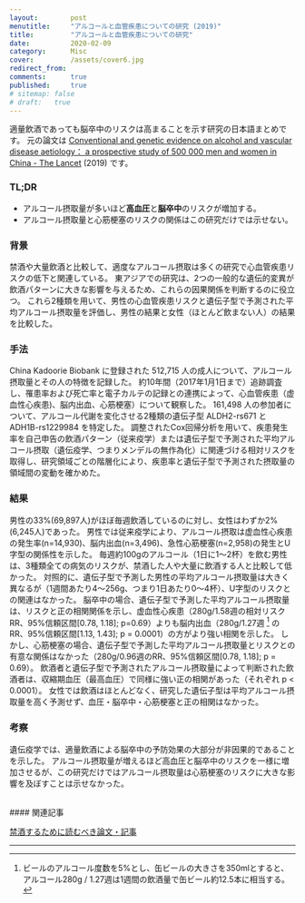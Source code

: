 ```yaml
---
layout:        post
menutitle:     "アルコールと血管疾患についての研究 (2019)"
title:         "アルコールと血管疾患についての研究"
date:          2020-02-09
category:      Misc
cover:         /assets/cover6.jpg
redirect_from:
comments:      true
published:     true
# sitemap: false
# draft:   true
---
```


適量飲酒であっても脳卒中のリスクは高まることを示す研究の日本語まとめです。
元の論文は
[Conventional and genetic evidence on alcohol and vascular disease aetiology： a prospective study of 500 000 men and women in China - The Lancet](https://www.thelancet.com/journals/lancet/article/PIIS0140-6736%2818%2931772-0/fulltext) (2019)
です。

### TL;DR
- アルコール摂取量が多いほど**高血圧**と**脳卒中**のリスクが増加する。
- アルコール摂取量と心筋梗塞のリスクの関係はこの研究だけでは示せない。

### 背景
禁酒や大量飲酒と比較して、適度なアルコール摂取は多くの研究で心血管疾患リスクの低下と関連している。
東アジアでの研究は、2つの一般的な遺伝的変異が飲酒パターンに大きな影響を与えるため、これらの因果関係を判断するのに役立つ。
これら2種類を用いて、男性の心血管疾患リスクと遺伝子型で予測された平均アルコール摂取量を評価し、男性の結果と女性（ほとんど飲まない人）の結果を比較した。

### 手法
China Kadoorie Biobank に登録された 512,715 人の成人について、アルコール摂取量とその人の特徴を記録した。
約10年間（2017年1月1日まで）追跡調査し、罹患率および死亡率と電子カルテの記録との連携によって、心血管疾患（虚血性心疾患)、脳内出血、心筋梗塞）について観察した。
161,498 人の参加者について、アルコール代謝を変化させる2種類の遺伝子型 ALDH2-rs671 と ADH1B-rs1229984 を特定した。
調整されたCox回帰分析を用いて、疾患発生率を自己申告の飲酒パターン（従来疫学）または遺伝子型で予測された平均アルコール摂取（遺伝疫学、つまりメンデルの無作為化）に関連づける相対リスクを取得し、研究領域ごとの階層化により、疾患率と遺伝子型で予測された摂取量の領域間の変動を確かめた。

### 結果
男性の33%(69,897人)がほぼ毎週飲酒しているのに対し、女性はわずか2%(6,245人)であった。
男性では従来疫学により、アルコール摂取は虚血性心疾患の発生率(n=14,930)、脳内出血(n=3,496)、急性心筋梗塞(n=2,958)の発生とU字型の関係性を示した。
毎週約100gのアルコール（1日に1〜2杯）を飲む男性は、3種類全ての病気のリスクが、禁酒した人や大量に飲酒する人と比較して低かった。
対照的に、遺伝子型で予測した男性の平均アルコール摂取量は大きく異なるが（1週間あたり4〜256g、つまり1日あたり0〜4杯）、U字型のリスクとの関連はなかった。
脳卒中の場合、遺伝子型で予測した平均アルコール摂取量は、リスクと正の相関関係を示し、虚血性心疾患（280g/1.58週の相対リスクRR、95%信頼区間\[0.78, 1.18]; p=0.69）よりも脳内出血（280g/1.27週 [^calc] のRR、95%信頼区間\[1.13, 1.43]; p = 0.0001）の方がより強い相関を示した。
しかし、心筋梗塞の場合、遺伝子型で予測した平均アルコール摂取量とリスクとの有意な関係はなかった（280g/0.96週のRR、95%信頼区間\[0.78, 1.18]; p = 0.69）。
飲酒者と遺伝子型で予測されたアルコール摂取量によって判断された飲酒者は、収縮期血圧（最高血圧）で同様に強い正の相関があった（それぞれ p < 0.0001）。
女性では飲酒はほとんどなく、研究した遺伝子型は平均アルコール摂取量を高く予測せず、血圧・脳卒中・心筋梗塞と正の相関はなかった。

### 考察
遺伝疫学では、適量飲酒による脳卒中の予防効果の大部分が非因果的であることを示した。
アルコール摂取量が増えるほど高血圧と脳卒中のリスクを一様に増加させるが、この研究だけではアルコール摂取量は心筋梗塞のリスクに大きな影響を及ぼすことは示せなかった。


<br>
#### 関連記事

[禁酒するために読むべき論文・記事](./giving-up-drinking-alcohol)

-----

[^calc]: ビールのアルコール度数を5%とし、缶ビールの大きさを350mlとすると、アルコール280g / 1.27週は1週間の飲酒量で缶ビール約12.5本に相当する。

<!--
参考文献
- [「適量のアルコールは体にいい」は本当か？](http://nakasekochiropractic.com/alcoholflawd/)
-->
